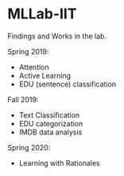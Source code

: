 # MLLab-IIT
Findings and Works in the lab.

Spring 2019:
- Attention
- Active Learning
- EDU (sentence) classification

Fall 2019:
- Text Classification
- EDU categorization
- IMDB data analysis

Spring 2020:
- Learning with Rationales
